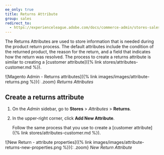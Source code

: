 ```yaml
---
ee_only: true
title: Returns Attribute
group: sales
redirect_to:
  - https://experienceleague.adobe.com/docs/commerce-admin/stores-sales/order-management/returns/attributes-returns.html
---
```


The Returns Attributes are used to store information that is needed during the product return process. The default attributes include the condition of the returned product, the reason for the return, and a field that indicates how the return was resolved. The process to create a returns attribute is similar to creating a [customer attribute]({% link stores/attributes-customer.md %}).

![Magento Admin - Returns attributes]({% link images/images/attribute-returns.png %}){: .zoom}
_Returns Attributes_

## Create a returns attribute

1. On the _Admin_ sidebar, go to **Stores** > _Attributes_ > **Returns**.

1. In the upper-right corner, click **Add New Attribute**.

    Follow the same process that you use to create a [customer attribute]({% link stores/attributes-customer.md %}).

![New Return - attribute properties]({% link images/images/attribute-returns-new-properties.png %}){: .zoom}
_New Return Attribute_
